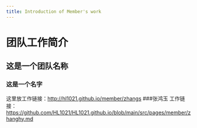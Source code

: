 ```yaml
---
title: Introduction of Member's work
---
```


# 团队工作简介

## 这是一个团队名称

### 这是一个名字

这里放工作链接：http://hl1021.github.io/member/zhangs
###张鸿玉
工作链接：https://github.com/HL1021/HL1021.github.io/blob/main/src/pages/member/zhanghy.md
